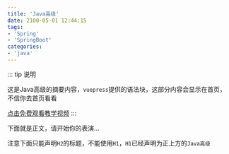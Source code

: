 ```yaml
---
title: 'Java高级'
date: 2100-05-01 12:44:15
tags:
- 'Spring'
- 'SpringBoot'
categories:
- 'java'
---
```


::: tip 说明

这是Java高级的摘要内容，`vuepress`提供的语法块，这部分内容会显示在首页，不信你去首页看看

[点击免费观看教学视频](<https://ke.qq.com/course/5285550>)
:::

<!-- more -->



下面就是正文，请开始你的表演...

注意下面只能声明`H2`的标题，不能使用`H1`，`H1`已经声明为正上方的`Java高级`

